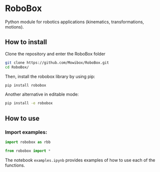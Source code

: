 # RoboBox
Python module for robotics applications (kinematics, transformations, motions).

## How to install 

Clone the repository and enter the RoboBox folder 
```bash
git clone https://github.com/Mowibox/RoboBox.git
cd RoboBox/
```

Then, install the robobox library by using pip:
```bash
pip install robobox
```

Another alternative in editable mode:
```bash
pip install -e robobox
```

## How to use

### Import examples:
```python
import robobox as rbb
```
```python
from robobox import *
```

The notebook `examples.ipynb` provides examples of how to use each of the functions.


